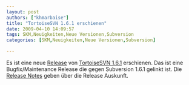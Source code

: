 ```yaml
---
layout: post
authors: ["khmarbaise"]
title: "TortoiseSVN 1.6.1 erschienen"
date: 2009-04-10 14:09:57
tags: SKM,Neuigkeiten,Neue Versionen,Subversion
categories: [SKM,Neuigkeiten,Neue Versionen,Subversion]

---
```

Es ist eine neue <a href="http://tortoisesvn.net/node/365">Release</a> von <a href="http://sourceforge.net/project/shownotes.php?release_id=674821">TortoiseSVN 1.6.1</a> erschienen. Das ist eine Bugfix/Maintenance Release die gegen Subversion 1.6.1 gelinkt ist. Die <a href="http://tortoisesvn.tigris.org/tsvn_1.6_releasenotes.html">Release Notes</a> geben über die Release Auskunft. 
